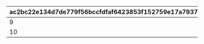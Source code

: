 |ac2bc22e134d7de779f56bccfdfaf6423853f152759e17a79376bfaa839fac4f|4bd47009d8529cef47fc5f256329556fad09a007176057ebab15fae33d462cf2|758d225f8c5c9c99d645523b8e8e8d44a43a482ee089ad5594081741556196b8|e816f40131ae9457295d18bc29061272670496dea3955af022023f05ffb28e1b|8b513006bff194bce6e309b75aaaaac281b3e78a8bb45d35f8d8cfbbb6a1b367|
| --- | --- | --- | --- | --- |
|9|40|2|1|1|
|10|999|2|2|1|